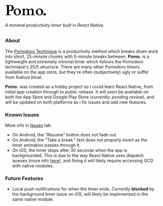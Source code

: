 ![](./assets/images/pomo-wordmark.png "Pomo.")
###### A minimal productivity timer built in React Native.

### About
The [Pomodoro Technique](https://en.wikipedia.org/wiki/Pomodoro_Technique) is a productivity method which breaks down work into short, 25-minute chunks with 5-minute breaks between. **Pomo.** is a lightweight and extremely minimal timer which follows the Pomodoro technique's 25/5 structure. There are many other Pomodoro timers available on the app store, but they're often (subjectively) ugly or suffer from feature bloat.

**Pomo.** was created as a hobby project so I could learn React Native, from initial app creation through to public release. It will soon be available on both the App Store and Google Play Store (_currently: pending review_), and will be updated on both platforms as I fix issues and add new features. 

### Known Issues
More info in [Issues](https://github.com/dgandle/pomoRN/issues) tab.
- On Android, the "Resume" button does not fade out.
- On Android, the "Take a break." text does not properly invert as the timer animation passes through it.
- On iOS, the timer stops after 30 seconds when the app is backgrounded. This is due to the way React Native uses dispatch queues (more info [here](https://github.com/ocetnik/react-native-background-timer/issues/222#issuecomment-628782753)), and fixing it will likely require accessing GCD with native modules.

### Future Features
- Local push notifications for when the timer ends. Currently **blocked** by the background timer issue on iOS, will likely be implemented in the same native module.